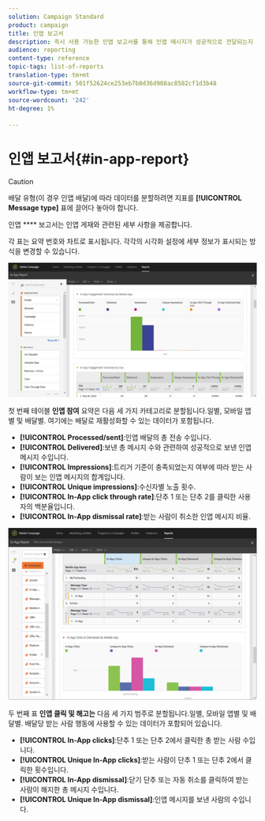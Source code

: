 ```yaml
---
solution: Campaign Standard
product: campaign
title: 인앱 보고서
description: 즉시 사용 가능한 인앱 보고서를 통해 인앱 메시지가 성공적으로 전달되는지 확인하십시오.
audience: reporting
content-type: reference
topic-tags: list-of-reports
translation-type: tm+mt
source-git-commit: 501f52624ce253eb7b0d36d908ac8502cf1d3b48
workflow-type: tm+mt
source-wordcount: '242'
ht-degree: 1%

---
```



# 인앱 보고서{#in-app-report}

>[!CAUTION]
>
>배달 유형(이 경우 인앱 배달)에 따라 데이터를 분할하려면 지표를 **[!UICONTROL Message type]** 표에 끌어다 놓아야 합니다.

인앱 **** 보고서는 인앱 게재와 관련된 세부 사항을 제공합니다.

각 표는 요약 번호와 차트로 표시됩니다. 각각의 시각화 설정에 세부 정보가 표시되는 방식을 변경할 수 있습니다.

![](assets/inapp_report.png)

첫 번째 테이블 **인앱 참여** 요약은 다음 세 가지 카테고리로 분할됩니다.일별, 모바일 앱별 및 배달별. 여기에는 배달로 재활성화할 수 있는 데이터가 포함됩니다.

* **[!UICONTROL Processed/sent]**:인앱 배달의 총 전송 수입니다.
* **[!UICONTROL Delivered]**:보낸 총 메시지 수와 관련하여 성공적으로 보낸 인앱 메시지 수입니다.
* **[!UICONTROL Impressions]**:트리거 기준이 충족되었는지 여부에 따라 받는 사람이 보는 인앱 메시지의 합계입니다.
* **[!UICONTROL Unique impressions]**:수신자별 노출 횟수.
* **[!UICONTROL In-App click through rate]**:단추 1 또는 단추 2를 클릭한 사용자의 백분율입니다.
* **[!UICONTROL In-App dismissal rate]**:받는 사람이 취소한 인앱 메시지 비율.

![](assets/inapp_report_1.png)

두 번째 표 **인앱 클릭 및 해고는** 다음 세 가지 범주로 분할됩니다.일별, 모바일 앱별 및 배달별. 배달당 받는 사람 행동에 사용할 수 있는 데이터가 포함되어 있습니다.

* **[!UICONTROL In-App clicks]**:단추 1 또는 단추 2에서 클릭한 총 받는 사람 수입니다.
* **[!UICONTROL Unique In-App clicks]**:받는 사람이 단추 1 또는 단추 2에서 클릭한 횟수입니다.
* **[!UICONTROL In-App dismissal]**:닫기 단추 또는 자동 취소를 클릭하여 받는 사람이 해지한 총 메시지 수입니다.
* **[!UICONTROL Unique In-App dismissal]**:인앱 메시지를 보낸 사람의 수입니다.

